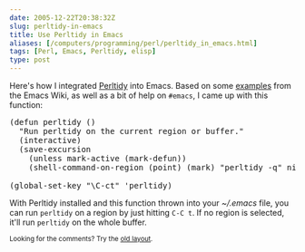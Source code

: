 ```yaml
--- 
date: 2005-12-22T20:38:32Z
slug: perltidy-in-emacs
title: Use Perltidy in Emacs
aliases: [/computers/programming/perl/perltidy_in_emacs.html]
tags: [Perl, Emacs, Perltidy, elisp]
type: post
---
```


<p>Here's how I integrated <a href="http://search.cpan.org/dist/Perl-Tidy" title="Perltidy on CPAN">Perltidy</a> into Emacs. Based on some <a href="http://www.emacswiki.org/cgi-bin/wiki/CPerlMode" title="CPerlMode on Emacs Wiki, including Perltidy examples">examples</a> from the Emacs Wiki, as well as a bit of help on <code>#emacs</code>, I came up with this function:</p>

<pre>
(defun perltidy ()
  &quot;Run perltidy on the current region or buffer.&quot;
  (interactive)
  (save-excursion
    (unless mark-active (mark-defun))
    (shell-command-on-region (point) (mark) &quot;perltidy -q&quot; nil t)))

(global-set-key &quot;\C-ct&quot; &#x0027;perltidy)
</pre>

<p>With Perltidy installed and this function thrown into your <em>~/.emacs</em> file, you can run <code>perltidy</code> on a region by just hitting <code>C-C t</code>. If no region is selected, it'll run <code>perltidy</code> on the whole buffer.</p>

<p class="past"><small>Looking for the comments? Try the <a rel="nofollow" href="//past.justatheory.com/computers/programming/perl/perltidy_in_emacs.html">old layout</a>.</small></p>


